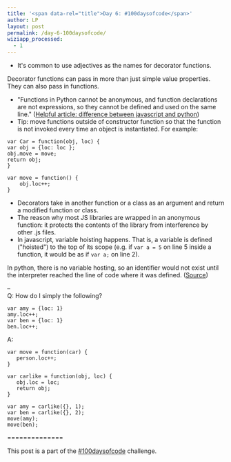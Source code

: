 ```yaml
---
title: '<span data-rel="title">Day 6: #100daysofcode</span>'
author: LP
layout: post
permalink: /day-6-100daysofcode/
wiziapp_processed:
  - 1
---
```


<ul>
  <li>
    It's common to use adjectives as the names for decorator functions.
  </li>
</ul>

<p>
  Decorator functions can pass in more than just simple value properties. They can also pass in functions.
</p>

<ul>
  <li>
    "Functions in Python cannot be anonymous, and function declarations are not expressions, so they cannot be defined and used on the same line." (<a href="https://blog.glyphobet.net/essay/2557">Helpful article: difference between javascript and python</a>)
  </li>
  <li>
    Tip: move functions outside of constructor function so that the function is not invoked every time an object is instantiated. For example:
  </li>
</ul>

<pre><code>var Car = function(obj, loc) { 
var obj = {loc: loc };
obj.move = move;
return obj;
}

var move = function() { 
    obj.loc++;
}
</code></pre>

<ul>
  <li>
    Decorators take in another function or a class as an argument and return a modified function or class.
  </li>
  <li>
    The reason why most JS libraries are wrapped in an anonymous function: it protects the contents of the library from interference by other .js files.
  </li>
  <li>
    In javascript, variable hoisting happens. That is, a variable is defined ("hoisted") to the top of its scope (e.g. if <code>var a = 5</code> on line 5 inside a function, it would be as if <code>var a;</code> on line 2).
  </li>
</ul>

<p>
  In python, there is no variable hosting, so an identifier would not exist until the interpreter reached the line of code where it was defined. (<a href="https://blog.glyphobet.net/essay/2557">Source</a>)
</p>

<p>
  &#8211;<br /> Q: How do I simply the following?
</p>

<pre><code>var amy = {loc: 1}
amy.loc++;
var ben = {loc: 1}
ben.loc++;
</code></pre>

<p>
  A:
</p>

<pre><code>var move = function(car) { 
   person.loc++;
}

var carlike = function(obj, loc) {
   obj.loc = loc;
   return obj;
}

var amy = carlike({}, 1);
var ben = carlike({}, 2);
move(amy);
move(ben);
</code></pre>

<p>
  ==============
</p>

<p>
  This post is a part of the <a href="http://www.thecodingdiaries.com/the-100daysofcode-challenge/#sthash.eAFLTbDO.dpbs">#100daysofcode</a> challenge.
</p>